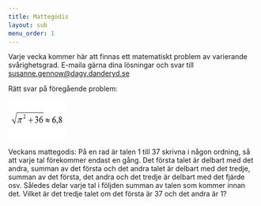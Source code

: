 ```yaml
---
title: Mattegodis
layout: sub
menu_order: 1
---
```


Varje vecka kommer här att finnas ett matematiskt problem av varierande svårighetsgrad. E-maila gärna dina lösningar och svar till
[susanne.gennow@dagy.danderyd.se](mailto:susanne.gennow@dagy.danderyd.se)

Rätt svar på föregående problem:

<img src="/assets/gotte.png" alt="mattegodis" style="width:115px;height:80px;">


Veckans mattegodis:
På en rad är talen 1 till 37 skrivna i någon ordning, så att varje tal förekommer endast en gång. Det första talet är delbart med det andra, summan av det första och det andra talet är delbart med det tredje, summan av det första, det andra och det tredje är delbart med det fjärde osv. Således delar varje tal i följden summan av talen som kommer innan det. Vilket är det tredje talet om det första är 37 och det andra är 1?

